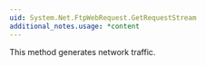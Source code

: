 ```yaml
---
uid: System.Net.FtpWebRequest.GetRequestStream
additional_notes.usage: *content
---
```


<p>This method generates network traffic.</p>


